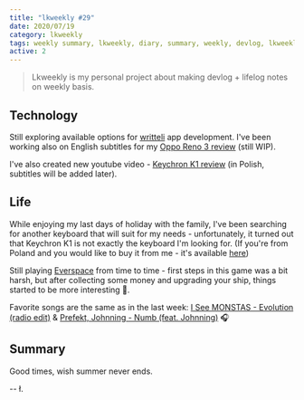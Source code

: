 ```yaml
---
title: "lkweekly #29"
date: 2020/07/19
category: lkweekly
tags: weekly summary, lkweekly, diary, summary, weekly, devlog, lkweekly2020
active: 2
---
```


> Lkweekly is my personal project about making devlog + lifelog notes on weekly basis.

## Technology

Still exploring available options for [writteli](https://github.com/writteli) app development. I've been working also on English subtitles for my [Oppo Reno 3 review](https://www.youtube.com/watch?v=Qmmk_b0aY3w) (still WIP).

I've also created new youtube video - [Keychron K1 review](https://www.youtube.com/watch?v=o2hk54lsrCM) (in Polish, subtitles will be added later).

## Life

While enjoying my last days of holiday with the family, I've been searching for another keyboard that will suit for my needs - unfortunately, it turned out that Keychron K1 is not exactly the keyboard I'm looking for. (If you're from Poland and you would like to buy it from me - it's available [here](https://allegrolokalnie.pl/oferta/keychron-k1-v4-87-klawiszy-rgb-bronze-switch))

Still playing [Everspace](https://store.playstation.com/pl-pl/product/EP1547-CUSA10572_00-EVERSPACE0000000) from time to time - first steps in this game was a bit harsh, but after collecting some money and upgrading your ship, things started to be more interesting 🤔.

Favorite songs are the same as in the last week: [I See MONSTAS - Evolution (radio edit)](https://open.spotify.com/track/2pMJ0kMQDDmf6TXwzeS8Xp?si=55yu_f7HTnmxIstWS9LBZQ) & [Prefekt, Johnning - Numb (feat. Johnning)](https://open.spotify.com/track/2vWWV8jfEZDPJXB6x7VJra?si=_R9X_3JLQXaJttodVcgM4g) 🎧

## Summary

Good times, wish summer never ends.

-- ł.
